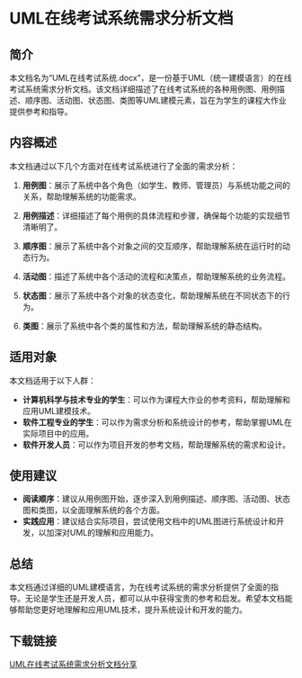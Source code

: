 # UML在线考试系统需求分析文档

## 简介

本文档名为“UML在线考试系统.docx”，是一份基于UML（统一建模语言）的在线考试系统需求分析文档。该文档详细描述了在线考试系统的各种用例图、用例描述、顺序图、活动图、状态图、类图等UML建模元素，旨在为学生的课程大作业提供参考和指导。

## 内容概述

本文档通过以下几个方面对在线考试系统进行了全面的需求分析：

1. **用例图**：展示了系统中各个角色（如学生、教师、管理员）与系统功能之间的关系，帮助理解系统的功能需求。

2. **用例描述**：详细描述了每个用例的具体流程和步骤，确保每个功能的实现细节清晰明了。

3. **顺序图**：展示了系统中各个对象之间的交互顺序，帮助理解系统在运行时的动态行为。

4. **活动图**：描述了系统中各个活动的流程和决策点，帮助理解系统的业务流程。

5. **状态图**：展示了系统中各个对象的状态变化，帮助理解系统在不同状态下的行为。

6. **类图**：展示了系统中各个类的属性和方法，帮助理解系统的静态结构。

## 适用对象

本文档适用于以下人群：

- **计算机科学与技术专业的学生**：可以作为课程大作业的参考资料，帮助理解和应用UML建模技术。
- **软件工程专业的学生**：可以作为需求分析和系统设计的参考，帮助掌握UML在实际项目中的应用。
- **软件开发人员**：可以作为项目开发的参考文档，帮助理解系统的需求和设计。

## 使用建议

- **阅读顺序**：建议从用例图开始，逐步深入到用例描述、顺序图、活动图、状态图和类图，以全面理解系统的各个方面。
- **实践应用**：建议结合实际项目，尝试使用文档中的UML图进行系统设计和开发，以加深对UML的理解和应用能力。

## 总结

本文档通过详细的UML建模语言，为在线考试系统的需求分析提供了全面的指导。无论是学生还是开发人员，都可以从中获得宝贵的参考和启发。希望本文档能够帮助您更好地理解和应用UML技术，提升系统设计和开发的能力。

## 下载链接

[UML在线考试系统需求分析文档分享](https://pan.quark.cn/s/0b5ea6d38b2e)
